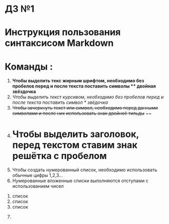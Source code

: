 # ДЗ №1
# Инструкция пользования синтаксисом Markdown

# Команды : 
1) **Чтобы выделить текс жирным шрифтом, необходимо без пробелов перед и после текста поставить символы ** двойная звёздочка**
2) *Чтобы выделить текст курсивом, необходимо без пробелов перед и после текста поставить символ * звёдочка*
3) ~~Чтобы зачеркнуть текст или символ, необходимо перед данными символами и после них использовать знак двойноё тильды~~ ~~
4) # Чтобы выделить заголовок, перед текстом ставим знак решётка с пробелом # 
5) Чтобы создать нумерованный список, необходимо использовать обычные цифры 1,2,3... 
6) Нумерованные вложенные списки выполняются отступами с использованием чисел
  1. список
  2. список
  3. список
7)